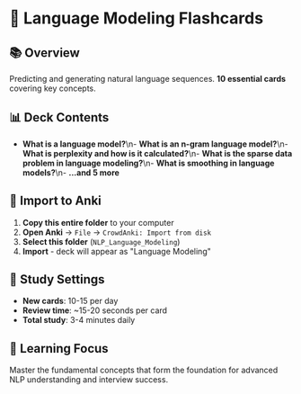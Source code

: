 # 🎯 Language Modeling Flashcards

## 📚 Overview
Predicting and generating natural language sequences. **10 essential cards** covering key concepts.

## 📊 Deck Contents
- **What is a language model?**\n- **What is an n-gram language model?**\n- **What is perplexity and how is it calculated?**\n- **What is the sparse data problem in language modeling?**\n- **What is smoothing in language models?**\n- **...and 5 more**

## 🚀 Import to Anki
1. **Copy this entire folder** to your computer
2. **Open Anki** → `File` → `CrowdAnki: Import from disk`
3. **Select this folder** (`NLP_Language_Modeling`)
4. **Import** - deck will appear as "Language Modeling"

## 📱 Study Settings
- **New cards**: 10-15 per day
- **Review time**: ~15-20 seconds per card
- **Total study**: 3-4 minutes daily

## 🎯 Learning Focus
Master the fundamental concepts that form the foundation for advanced NLP understanding and interview success.
